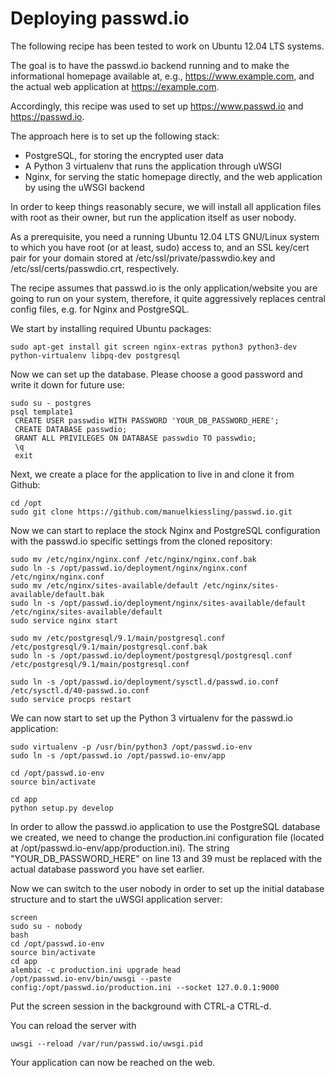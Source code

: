 # Deploying passwd.io

The following recipe has been tested to work on Ubuntu 12.04 LTS systems.

The goal is to have the passwd.io backend running and to make the informational
homepage available at, e.g., https://www.example.com, and the actual web
application at https://example.com.

Accordingly, this recipe was used to set up https://www.passwd.io and
https://passwd.io.

The approach here is to set up the following stack:

- PostgreSQL, for storing the encrypted user data
- A Python 3 virtualenv that runs the application through uWSGI
- Nginx, for serving the static homepage directly, and the web application
  by using the uWSGI backend

In order to keep things reasonably secure, we will install all application files
with root as their owner, but run the application itself as user nobody.

As a prerequisite, you need a running Ubuntu 12.04 LTS GNU/Linux system to which
you have root (or at least, sudo) access to, and an SSL key/cert pair for your
domain stored at /etc/ssl/private/passwdio.key and /etc/ssl/certs/passwdio.crt,
respectively.

The recipe assumes that passwd.io is the only application/website you are going
to run on your system, therefore, it quite aggressively replaces central config
files, e.g. for Nginx and PostgreSQL.

We start by installing required Ubuntu packages:

    sudo apt-get install git screen nginx-extras python3 python3-dev python-virtualenv libpq-dev postgresql

Now we can set up the database. Please choose a good password and write it down
for future use:

    sudo su - postgres
    psql template1
     CREATE USER passwdio WITH PASSWORD 'YOUR_DB_PASSWORD_HERE';
     CREATE DATABASE passwdio;
     GRANT ALL PRIVILEGES ON DATABASE passwdio TO passwdio;
     \q
     exit

Next, we create a place for the application to live in and clone it from Github:

    cd /opt
    sudo git clone https://github.com/manuelkiessling/passwd.io.git

Now we can start to replace the stock Nginx and PostgreSQL configuration with
the passwd.io specific settings from the cloned repository:

    sudo mv /etc/nginx/nginx.conf /etc/nginx/nginx.conf.bak
    sudo ln -s /opt/passwd.io/deployment/nginx/nginx.conf /etc/nginx/nginx.conf
    sudo mv /etc/nginx/sites-available/default /etc/nginx/sites-available/default.bak
    sudo ln -s /opt/passwd.io/deployment/nginx/sites-available/default /etc/nginx/sites-available/default
    sudo service nginx start

    sudo mv /etc/postgresql/9.1/main/postgresql.conf /etc/postgresql/9.1/main/postgresql.conf.bak
    sudo ln -s /opt/passwd.io/deployment/postgresql/postgresql.conf /etc/postgresql/9.1/main/postgresql.conf

    sudo ln -s /opt/passwd.io/deployment/sysctl.d/passwd.io.conf /etc/sysctl.d/40-passwd.io.conf
    sudo service procps restart

We can now start to set up the Python 3 virtualenv for the passwd.io
application:

    sudo virtualenv -p /usr/bin/python3 /opt/passwd.io-env
    sudo ln -s /opt/passwd.io /opt/passwd.io-env/app

    cd /opt/passwd.io-env
    source bin/activate

    cd app
    python setup.py develop

In order to allow the passwd.io application to use the PostgreSQL database we
created, we need to change the production.ini configuration file (located at
/opt/passwd.io-env/app/production.ini). The string "YOUR_DB_PASSWORD_HERE" on
line 13 and 39 must be replaced with the actual database password you have
set earlier.

Now we can switch to the user nobody in order to set up the initial database
structure and to start the uWSGI application server:

    screen
    sudo su - nobody
    bash
    cd /opt/passwd.io-env
    source bin/activate
    cd app
    alembic -c production.ini upgrade head
    /opt/passwd.io-env/bin/uwsgi --paste config:/opt/passwd.io/production.ini --socket 127.0.0.1:9000

Put the screen session in the background with CTRL-a CTRL-d.

You can reload the server with

    uwsgi --reload /var/run/passwd.io/uwsgi.pid

Your application can now be reached on the web.
